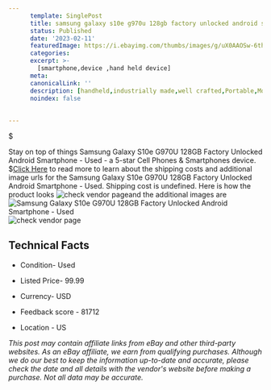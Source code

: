 ```yaml
---
      template: SinglePost
      title: samsung galaxy s10e g970u 128gb factory unlocked android smartphone used
      status: Published
      date: '2023-02-11'
      featuredImage: https://i.ebayimg.com/thumbs/images/g/uX0AAOSw-6thmHqW/s-l225.jpg
      categories: 
      excerpt: >-
        [smartphone,device ,hand held device]
      meta:
      canonicalLink: ''
      description: [handheld,industrially made,well crafted,Portable,Mobile,Compact,Convenient,Lightweight,Maneuverable,Man-portable,Miniature,Carriable,Hand-held,Light,Holdable,Transportable,Mobile device,Pocket-sized,On-the-go,Wireless,Cordless,Compact size,Convenient size, smartphone,device ,hand held device]
      noindex: false
      
        
---
```

$

Stay on top of things Samsung Galaxy S10e G970U 128GB Factory Unlocked Android Smartphone - Used - a 5-star Cell Phones & Smartphones device.
$[Click Here](https://www.ebay.com/itm/254775601930?hash=item3b51cf2b0a%3Ag%3AuX0AAOSw-6thmHqW&mkevt=1&mkcid=1&mkrid=711-53200-19255-0&campid=%253CePNCampaignId%253E&customid=%253CreferenceId%253E&toolid=10049) to read more to learn about the shipping costs and additional image urls for the Samsung Galaxy S10e G970U 128GB Factory Unlocked Android Smartphone - Used. Shipping cost is undefined. Here is how the product looks ![check vendor page](https://i.ebayimg.com/thumbs/images/g/uX0AAOSw-6thmHqW/s-l225.jpg)and the additional images are![Samsung Galaxy S10e G970U 128GB Factory Unlocked Android Smartphone - Used](https://i.ebayimg.com/images/g/uX0AAOSw-6thmHqW/s-l960.jpg)![check vendor page](https://origin-galleryplus.ebayimg.com/ws/web/254775601930_2_0_1/225x225.jpg,https://origin-galleryplus.ebayimg.com/ws/web/254775601930_3_0_1/225x225.jpg,https://origin-galleryplus.ebayimg.com/ws/web/254775601930_4_0_1/225x225.jpg,https://origin-galleryplus.ebayimg.com/ws/web/254775601930_5_0_1/225x225.jpg)



 ## Technical Facts 



     
      

 - Condition- Used 


      

 - Listed Price- 99.99 


      

 - Currency- USD 


      

 - Feedback score - 81712 


      

 - Location - US 


      
      

 *_This post may contain affiliate links from eBay and other third-party websites. As an eBay affiliate, we earn from qualifying purchases. Although we do our best to keep the information up-to-date and accurate, please check the date and all details with the vendor's website before making a purchase. Not all data may be accurate._*






